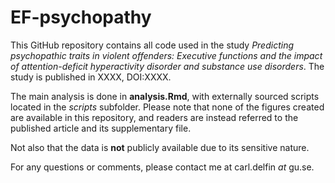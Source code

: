 # EF-psychopathy

This GitHub repository contains all code used in the study *Predicting psychopathic traits in violent offenders: Executive functions and the impact of attention-deficit hyperactivity disorder and substance use disorders*. The study is published in XXXX, DOI:XXXX.

The main analysis is done in **analysis.Rmd**, with externally sourced scripts located in the *scripts* subfolder. Please note that none of the figures created are available in this repository, and readers are instead referred to the published article and its supplementary file.

Not also that the data is **not** publicly available due to its sensitive nature.

For any questions or comments, please contact me at carl.delfin *at* gu.se.


